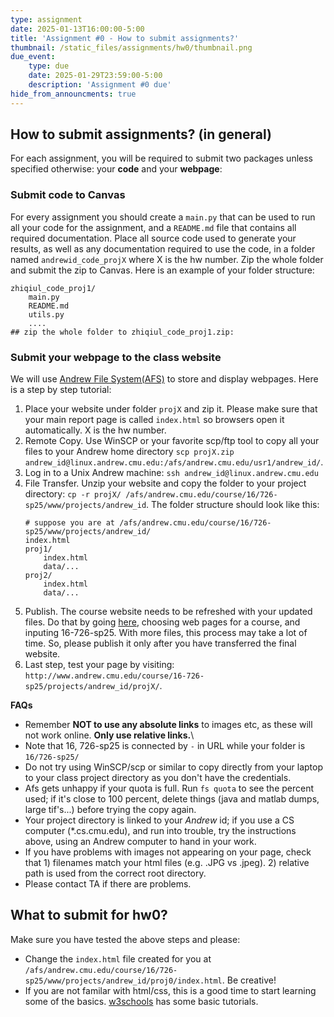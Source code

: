 ```yaml
---
type: assignment
date: 2025-01-13T16:00:00-5:00
title: 'Assignment #0 - How to submit assignments?'
thumbnail: /static_files/assignments/hw0/thumbnail.png
due_event:
    type: due
    date: 2025-01-29T23:59:00-5:00
    description: 'Assignment #0 due'
hide_from_announcments: true
---
```


## How to submit assignments? (in general) 
For each assignment, you will be required to submit two packages unless specified otherwise:  your __code__ and your __webpage__:
### Submit code to Canvas
For every assignment you should create a `main.py` that can be used to run all your code for the assignment, and a `README.md` file that contains all required documentation. Place all source code used to generate your results, as well as any documentation required to use the code, in a folder named `andrewid_code_projX` where X is the hw number. Zip the whole folder and submit the zip to Canvas. Here is an example of your folder structure:
```angular2html
zhiqiul_code_proj1/
    main.py
    README.md
    utils.py
    ....
## zip the whole folder to zhiqiul_code_proj1.zip:
```

### Submit your webpage to the class website
We will use [Andrew File System(AFS)](https://www.cmu.edu/computing/services/comm-collab/collaboration/afs/how-to/index.html) to store and display webpages. Here is a step by step tutorial: 
1. Place your website under folder `projX` and zip it. Please make sure that your main report page is called `index.html` so browsers open it automatically. X is the hw number.
2. Remote Copy. Use WinSCP or your favorite scp/ftp tool to copy all your files to your Andrew home directory `scp projX.zip andrew_id@linux.andrew.cmu.edu:/afs/andrew.cmu.edu/usr1/andrew_id/`.
3. Log in to a Unix Andrew machine: `ssh andrew_id@linux.andrew.cmu.edu`
4. File Transfer.  Unzip your website and copy the folder to your project directory: `cp -r projX/ /afs/andrew.cmu.edu/course/16/726-sp25/www/projects/andrew_id`.
   The folder structure should look like this:
    ```angular2html
    # suppose you are at /afs/andrew.cmu.edu/course/16/726-sp25/www/projects/andrew_id/
    index.html
    proj1/
        index.html
        data/...
    proj2/
        index.html
        data/...
    ```
5. Publish. The course website needs to be refreshed with your updated files. Do that by going [here](https://www.andrew.cmu.edu/server/publish.html), choosing web pages for a course, and inputing 16-726-sp25. With more files, this process may take a lot of time. So, please publish it only after you have transferred the final website.
6. Last step, test your page by visiting: `http://www.andrew.cmu.edu/course/16-726-sp25/projects/andrew_id/projX/`.

__FAQs__
- Remember __NOT to use any absolute links__ to images etc, as these will not work online. __Only use relative links.__\
- Note that 16, 726-sp25 is connected by `-` in URL while your folder is `16/726-sp25/`     
- Do not try using WinSCP/scp or similar to copy directly from your laptop to your class project directory as you don't have the credentials.
- Afs gets unhappy if your quota is full. Run `fs quota` to see the percent used; if it's close to 100 percent, delete things (java and matlab dumps, large tif's...) before trying the copy again.
- Your project directory is linked to your _Andrew_ id; if you use a CS computer (*.cs.cmu.edu), and run into trouble, try the instructions above, using an Andrew computer to hand in your work.
- If you have problems with images not appearing on your page, check that 1) filenames match your html files (e.g. .JPG vs .jpeg). 2) relative path is used from the correct root directory. 
- Please contact TA if there are problems. 


## What to submit for hw0?
Make sure you have tested the above steps and please:
- Change the `index.html` file created for you at `/afs/andrew.cmu.edu/course/16/726-sp25/www/projects/andrew_id/proj0/index.html`. Be creative!
- If you are not familar with html/css, this is a good time to start learning some of the basics. [w3schools](https://www.w3schools.com/html/default.asp) has some basic tutorials.